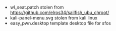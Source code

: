 - wl_seat.patch stolen from https://github.com/elros34/sailfish_ubu_chroot/
- kali-panel-menu.svg stolen from kali linux
- easy_pwn.desktop template desktop file for sfos